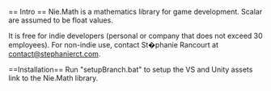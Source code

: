 == Intro ==
Nie.Math is a mathematics library for game development. Scalar are assumed to be float values. 

It is free for indie developers (personal or company that does not exceed 30 employees).
For non-indie use, contact St�phanie Rancourt at contact@stephanierct.com.


==Installation==
Run "setupBranch.bat" to setup the VS and Unity assets link to the Nie.Math library.
